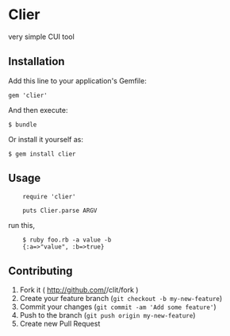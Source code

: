 # Clier

very simple CUI tool

## Installation

Add this line to your application's Gemfile:

    gem 'clier'

And then execute:

    $ bundle

Or install it yourself as:

    $ gem install clier

## Usage

		require 'clier'
		
		puts Clier.parse ARGV

run this,
		
		$ ruby foo.rb -a value -b
		{:a=>"value", :b=>true}

## Contributing

1. Fork it ( http://github.com/<my-github-username>/clit/fork )
2. Create your feature branch (`git checkout -b my-new-feature`)
3. Commit your changes (`git commit -am 'Add some feature'`)
4. Push to the branch (`git push origin my-new-feature`)
5. Create new Pull Request
